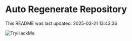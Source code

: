 # Auto Regenerate Repository

This README was last updated: 2025-03-21 13:43:36

 ![TryHackMe](https://tryhackme.com/badge/533634)